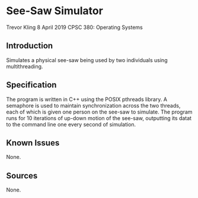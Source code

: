 # See-Saw Simulator

Trevor Kling
8 April 2019
CPSC 380: Operating Systems

## Introduction

Simulates a physical see-saw being used by two individuals using multithreading.

## Specification

The program is written in C++ using the POSIX pthreads library.  A semaphore is used to maintain synchronization across the two threads, each of which is given one person on the see-saw to simulate.  The program runs for 10 iterations of up-down motion of the see-saw, outputting its datat to the command line one every second of simulation.

## Known Issues
None.

## Sources
None.

